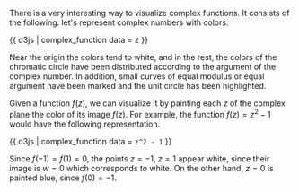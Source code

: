 There is a very interesting way to visualize complex functions. It consists of the following: let's represent complex numbers with colors:

{{ d3js | complex_function data = z }}

Near the origin the colors tend to white, and in the rest, the colors of the chromatic circle have been distributed according to the argument of the complex number. In addition, small curves of equal modulus or equal argument have been marked and the unit circle has been highlighted.

Given a function $f(z)$, we can visualize it by painting each $z$ of the complex plane the color of its image $f(z)$. For example, the function $f(z) = z^2 - 1$ would have the following representation.

{{ d3js | complex_function data = `z^2 - 1` }}

Since $f(-1) = f(1) = 0$, the points $z=-1$, $z=1$ appear white, since their image is $w=0$ which corresponds to white. On the other hand, $z=0$ is painted blue, since $f(0) = -1$.